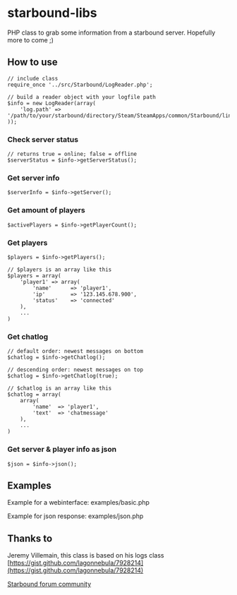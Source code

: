starbound-libs
==============

PHP class to grab some information from a starbound server. Hopefully more to come ;)


How to use
----------
  
```
// include class
require_once '../src/Starbound/LogReader.php';

// build a reader object with your logfile path
$info = new LogReader(array(
    'log.path' => '/path/to/your/starbound/directory/Steam/SteamApps/common/Starbound/linux64'
));

```


### Check server status

```
// returns true = online; false = offline
$serverStatus = $info->getServerStatus();
```

### Get server info
  
```
$serverInfo = $info->getServer();
```

### Get amount of players

```
$activePlayers = $info->getPlayerCount();
```

### Get players

```
$players = $info->getPlayers();

// $players is an array like this
$players = array(
    'player1' => array(
        'name'      => 'player1',
        'ip'        => '123.145.678.900',
        'status'    => 'connected'
    ),
    ...
)
```

### Get chatlog

```
// default order: newest messages on bottom
$chatlog = $info->getChatlog();

// descending order: newest messages on top
$chatlog = $info->getChatlog(true);

// $chatlog is an array like this
$chatlog = array(
    array(
        'name'  => 'player1',
        'text'  => 'chatmessage'
    ),
    ...
)
```

### Get server & player info as json

```
$json = $info->json();
```

Examples
--------

Example for a webinterface: examples/basic.php

Example for json response: examples/json.php

Thanks to
---------

Jeremy Villemain, this class is based on his logs class  
[https://gist.github.com/lagonnebula/7928214](https://gist.github.com/lagonnebula/7928214)

[Starbound forum community](http://community.playstarbound.com/)
